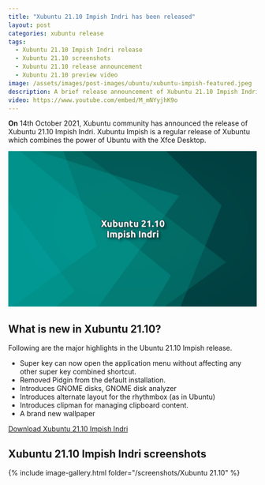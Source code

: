```yaml
---
title: "Xubuntu 21.10 Impish Indri has been released"
layout: post
categories: xubuntu release
tags:
  - Xubuntu 21.10 Impish Indri release
  - Xubuntu 21.10 screenshots
  - Xubuntu 21.10 release announcement
  - Xubuntu 21.10 preview video
image: /assets/images/post-images/ubuntu/xubuntu-impish-featured.jpeg
description: A brief release announcement of Xubuntu 21.10 Impish Indri. This release announcement briefly lists the key highlights in Xubuntu 21.10 and showcases screenshots and tour video.
video: https://www.youtube.com/embed/M_mNYyjhK9o
---
```


**On** 14th October 2021, Xubuntu community has announced the release of Xubuntu 21.10 Impish Indri. Xubuntu Impish is a regular release of Xubuntu which combines the power of Ubuntu with the Xfce Desktop.

![Xubuntu 21.10 Impish Indri featured image](/assets/images/post-images/ubuntu/xubuntu-impish-featured.jpeg)

## What is new in Xubuntu 21.10?
Following are the major highlights in the Ubuntu 21.10 Impish release.

- Super key can now open the application menu without affecting any other super key combined shortcut.
- Removed Pidgin from the default installation.
- Introduces GNOME disks, GNOME disk analyzer
- Introduces alternate layout for the rhythmbox (as in Ubuntu)
- Introduces clipman for managing clipboard content.
- A brand new wallpaper

<a href="https://cdimage.ubuntu.com/xubuntu/releases/21.10/release/" class="download">Download Xubuntu 21.10 Impish Indri</a>

## Xubuntu 21.10 Impish Indri screenshots
{% include image-gallery.html folder="/screenshots/Xubuntu 21.10" %}